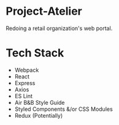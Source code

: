 # Project-Atelier
Redoing a retail organization's web portal.

# Tech Stack
- Webpack
- React
- Express
- Axios
- ES Lint
- Air B&B Style Guide
- Styled Components &/or CSS Modules
- Redux (Potentially)
